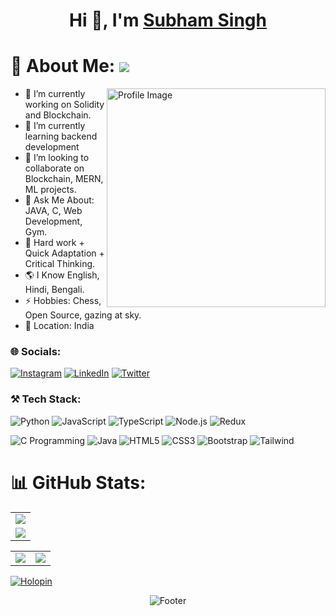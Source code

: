 <h1 align="center">Hi 👋, I'm <a href="https://www.linkedin.com/in/subham-singh-91b751200/">Subham Singh</a></h1>


# 💫 About Me: ![](https://komarev.com/ghpvc/?username=1-SubhamSingh&label=Profile+views&style=for-the-badge&color=green)
<img align="right" src="https://raw.githubusercontent.com/SP-XD/SP-XD/refs/heads/main/images/dev-working_rounded.gif" alt="Profile Image" width="350"/>

- 🔭 I’m currently working on Solidity and Blockchain.
- 🌱 I’m currently learning backend development
- 👯 I’m looking to collaborate on Blockchain, MERN, ML projects.
- 💬 Ask Me About: JAVA, C, Web Development, Gym.
- 💎 Hard work + Quick Adaptation + Critical Thinking.
- 🌎 I Know English, Hindi, Bengali.
- ⚡ Hobbies: Chess, Open Source, gazing at sky.
- 📍  Location: India


### 🌐 Socials:
[![Instagram](https://img.shields.io/badge/Instagram-%23E4405F.svg?logo=Instagram&logoColor=white)](https://www.instagram.com/risab551/)  [![LinkedIn](https://img.shields.io/badge/LinkedIn-%230077B5.svg?logo=linkedin&logoColor=white)](https://www.linkedin.com/in/subham-singh-91b751200)  [![Twitter](https://img.shields.io/badge/Twitter-%231DA1F2.svg?logo=Twitter&logoColor=white)](https://x.com/SubhamSingh_1) 


### ⚒️ Tech Stack:
![Python](https://img.shields.io/badge/Python-3776AB?style=for-the-badge&logo=python&logoColor=white)  ![JavaScript](https://img.shields.io/badge/JavaScript-323330?style=for-the-badge&logo=javascript&logoColor=F7DF1E)  ![TypeScript](https://img.shields.io/badge/TypeScript-007ACC?style=for-the-badge&logo=typescript&logoColor=white)  ![Node.js](https://img.shields.io/badge/Node.js-43853D?style=for-the-badge&logo=node.js&logoColor=white)  ![Redux](https://img.shields.io/badge/Redux-593D88?style=for-the-badge&logo=redux&logoColor=white)

![C Programming](https://img.shields.io/badge/C-00599C?style=for-the-badge&logo=c&logoColor=white)  ![Java](https://img.shields.io/badge/Java-ED8B00?style=for-the-badge&logo=openjdk&logoColor=white)  ![HTML5](https://img.shields.io/badge/HTML5-E34F26?style=for-the-badge&logo=html5&logoColor=white) ![CSS3](https://img.shields.io/badge/CSS3-1572B6?style=for-the-badge&logo=css3&logoColor=white)  ![Bootstrap](	https://img.shields.io/badge/Bootstrap-563D7C?style=for-the-badge&logo=bootstrap&logoColor=white)  ![Tailwind](https://img.shields.io/badge/Tailwind_CSS-38B2AC?style=for-the-badge&logo=tailwind-css&logoColor=white) 


# 📊 GitHub Stats:
<table>
  <tr>
    <td>
      <img src="https://github-readme-streak-stats.herokuapp.com?user=1-SubhamSingh&theme=neon-palenight&hide_border=true&card_width=705">
     </td>
   </tr>
  <tr>
    <td>
      <img src="http://github-profile-summary-cards.vercel.app/api/cards/profile-details?username=1-SubhamSingh&theme=2077">
     </td>
   </tr>
</table><table>
  <tr>
    <td><img src="http://github-profile-summary-cards.vercel.app/api/cards/stats?username=1-SubhamSingh&theme=aura_dark"></td>
    <td><img src="http://github-profile-summary-cards.vercel.app/api/cards/most-commit-language?username=1-SubhamSingh&theme=aura_dark"></td>
  </tr>
</table>


[![Holopin](https://holopin.me/1subhamsingh)](https://holopin.io/@1subhamsingh)

<p align="center">
  <img src="https://capsule-render.vercel.app/api?type=waving&color=gradient&height=60&section=footer" alt="Footer"/>
</p>
